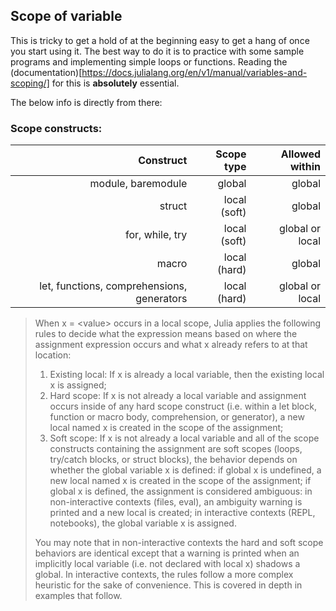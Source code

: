 ## Scope of variable

This is tricky to get a hold of at the beginning easy to get a hang of once you start using it. The best way to do it is to practice with some sample programs and implementing simple loops or functions. Reading the (documentation)[https://docs.julialang.org/en/v1/manual/variables-and-scoping/] for this is **absolutely** essential.

The below info is directly from there:

### Scope constructs:

|                                  Construct |   Scope type |  Allowed within |
| -----------------------------------------: | -----------: | --------------: |
|                         module, baremodule |       global |          global |
|                                     struct | local (soft) |          global |
|                            for, while, try | local (soft) | global or local |
|                                      macro | local (hard) |          global |
| let, functions, comprehensions, generators | local (hard) | global or local |

> When x = \<value> occurs in a local scope, Julia applies the following rules to decide what the expression means based on where the assignment expression occurs and what x already refers to at that location:
>
> 1.  Existing local: If x is already a local variable, then the existing local x is assigned;
> 2.  Hard scope: If x is not already a local variable and assignment occurs inside of any hard scope construct (i.e. within a let block, function or macro body, comprehension, or generator), a new local named x is created in the scope of the assignment;
> 3.  Soft scope: If x is not already a local variable and all of the scope constructs containing the assignment are soft scopes (loops, try/catch blocks, or struct blocks), the behavior depends on whether the global variable x is defined:
>     if global x is undefined, a new local named x is created in the scope of the assignment;
>     if global x is defined, the assignment is considered ambiguous:
>     in non-interactive contexts (files, eval), an ambiguity warning is printed and a new local is created;
>     in interactive contexts (REPL, notebooks), the global variable x is assigned.
>
> You may note that in non-interactive contexts the hard and soft scope behaviors are identical except that a warning is printed when an implicitly local variable (i.e. not declared with local x) shadows a global. In interactive contexts, the rules follow a more complex heuristic for the sake of convenience. This is covered in depth in examples that follow.
